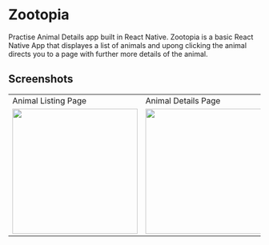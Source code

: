 # Zootopia
Practise Animal Details app built in React Native. 
Zootopia is a basic React Native App that displayes a list of animals and upong clicking the animal directs you to a page with further more details of the animal.</br>

## Screenshots
<table>
  <tr>
    <td>Animal Listing Page</td>
     <td>Animal Details Page</td>
  </tr>
  <tr>
    <td><img src= "https://user-images.githubusercontent.com/37215508/159680174-99485dab-1671-419a-ba66-9ae650546327.png" width ="250"/></td>
    <td><img src= "https://user-images.githubusercontent.com/37215508/159680683-cee25d75-bd1d-4459-88fa-9dc446e45d3e.png" width ="250"/></td>
  </tr>
 </table>
